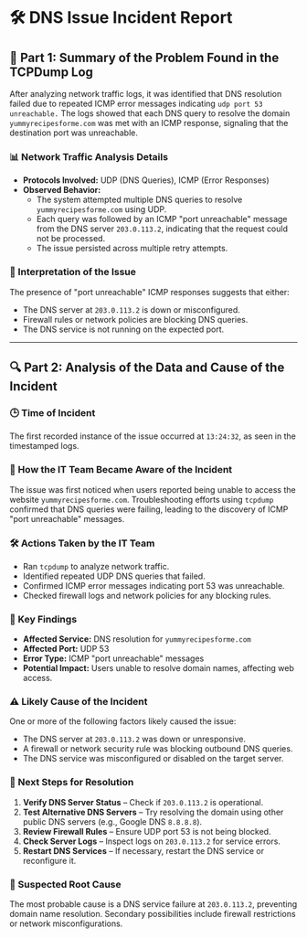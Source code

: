 
# 🛠️ DNS Issue Incident Report

## 📌 Part 1: Summary of the Problem Found in the TCPDump Log

After analyzing network traffic logs, it was identified that DNS resolution failed due to repeated ICMP error messages indicating `udp port 53 unreachable.` The logs showed that each DNS query to resolve the domain `yummyrecipesforme.com` was met with an ICMP response, signaling that the destination port was unreachable.

### 📊 Network Traffic Analysis Details
- **Protocols Involved:** UDP (DNS Queries), ICMP (Error Responses)
- **Observed Behavior:** 
  - The system attempted multiple DNS queries to resolve `yummyrecipesforme.com` using UDP.
  - Each query was followed by an ICMP "port unreachable" message from the DNS server `203.0.113.2`, indicating that the request could not be processed.
  - The issue persisted across multiple retry attempts.

### 🔎 Interpretation of the Issue
The presence of "port unreachable" ICMP responses suggests that either:
- The DNS server at `203.0.113.2` is down or misconfigured.
- Firewall rules or network policies are blocking DNS queries.
- The DNS service is not running on the expected port.

---

## 🔍 Part 2: Analysis of the Data and Cause of the Incident

### 🕒 Time of Incident
The first recorded instance of the issue occurred at `13:24:32`, as seen in the timestamped logs.

### 📢 How the IT Team Became Aware of the Incident
The issue was first noticed when users reported being unable to access the website `yummyrecipesforme.com`. Troubleshooting efforts using `tcpdump` confirmed that DNS queries were failing, leading to the discovery of ICMP "port unreachable" messages.

### 🛠️ Actions Taken by the IT Team
- Ran `tcpdump` to analyze network traffic.
- Identified repeated UDP DNS queries that failed.
- Confirmed ICMP error messages indicating port 53 was unreachable.
- Checked firewall logs and network policies for any blocking rules.

### 🔑 Key Findings
- **Affected Service:** DNS resolution for `yummyrecipesforme.com`
- **Affected Port:** UDP 53
- **Error Type:** ICMP "port unreachable" messages
- **Potential Impact:** Users unable to resolve domain names, affecting web access.

### ⚠️ Likely Cause of the Incident
One or more of the following factors likely caused the issue:
- The DNS server at `203.0.113.2` was down or unresponsive.
- A firewall or network security rule was blocking outbound DNS queries.
- The DNS service was misconfigured or disabled on the target server.

### 🔧 Next Steps for Resolution
1. **Verify DNS Server Status** – Check if `203.0.113.2` is operational.
2. **Test Alternative DNS Servers** – Try resolving the domain using other public DNS servers (e.g., Google DNS `8.8.8.8`).
3. **Review Firewall Rules** – Ensure UDP port 53 is not being blocked.
4. **Check Server Logs** – Inspect logs on `203.0.113.2` for service errors.
5. **Restart DNS Services** – If necessary, restart the DNS service or reconfigure it.

### 🧐 Suspected Root Cause
The most probable cause is a DNS service failure at `203.0.113.2`, preventing domain name resolution. Secondary possibilities include firewall restrictions or network misconfigurations.
